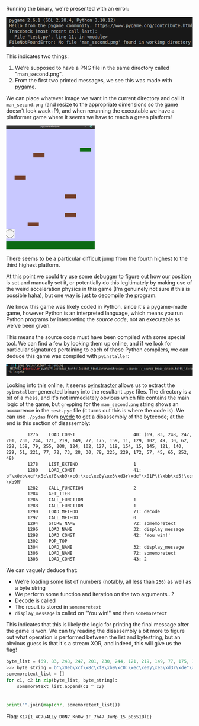 Running the binary, we're presented with an error:

![can't find man_second.png error](error.png)

This indicates two things:
1. We're supposed to have a PNG file in the same directory called "man_second.png".
2. From the first two printed messages, we see this was made with [pygame](https://www.pygame.org/).

We can place whatever image we want in the current directory and call it `man_second.png` (and resize to the appropriate dimensions so the game doesn't look wack :P), and when rerunning the executable we have a platformer game where it seems we have to reach a green platform!

![game screen](game_screen.png)

There seems to be a particular difficult jump from the fourth highest to the third highest platform.

At this point we could try use some debugger to figure out how our position is set and manually set it, or potentially do this legitimately by making use of the weird acceleration physics in this game (I'm genuinely not sure if this is possible haha), but one way is just to decompile the program.

We know this game was likely coded in Python, since it's a pygame-made game, however Python is an interpreted language, which means you run Python programs by interpreting the *source code*, not an executable as we've been given.

This means the source code must have been compiled with some special tool. We can find a few by looking them up online, and if we look for particular signatures pertaining to each of these Python compilers, we can deduce this game was compiled with `pyinstaller`:

![pyinstaller string in binary](pyinstaller_string.png)

Looking into this online, it seems [pyinstractor](https://github.com/extremecoders-re/pyinstxtractor) allows us to extract the `pyinstaller`-generated binary into the resultant `.pyc` files. The directory is a bit of a mess, and it's not immediately obvious which file contains the main logic of the game, but `grep`ping for the `man_second.png` string shows an occurrence in the `test.pyc` file (it turns out this is where the code is). We can use `./pydas` from [pycdc](https://github.com/zrax/pycdc) to get a disassembly of the bytecode; at the end is this section of disassembly:

```
        1276    LOAD_CONST                      40: (69, 83, 248, 247, 201, 230, 244, 121, 219, 149, 77, 175, 159, 11, 129, 102, 49, 30, 62, 228, 158, 79, 255, 208, 124, 102, 127, 119, 154, 15, 145, 121, 140, 229, 51, 221, 77, 72, 73, 28, 30, 78, 225, 229, 172, 57, 45, 65, 252, 48)
        1278    LIST_EXTEND                     1
        1280    LOAD_CONST                      41: b'\x0eb\xcf\x8c\xf8\xb9\xc0:\xec\xe0y\xe3\xd3r\xde"\x01P\t\xbb\xd5!\xcf\xa7#W9(\xadg\xa5N\xd3\xafF\x90=\x17x)A>\xd1\xd0\x99\x08o-\xb9M'
        1282    CALL_FUNCTION                   2
        1284    GET_ITER                        
        1286    CALL_FUNCTION                   1
        1288    CALL_FUNCTION                   1
        1290    LOAD_METHOD                     71: decode
        1292    CALL_METHOD                     0
        1294    STORE_NAME                      72: somemoretext
        1296    LOAD_NAME                       32: display_message
        1298    LOAD_CONST                      42: 'You win!'
        1302    POP_TOP                         
        1304    LOAD_NAME                       32: display_message
        1306    LOAD_NAME                       72: somemoretext
        1308    LOAD_CONST                      43: 2
```

We can vaguely deduce that:
- We're loading some list of numbers (notably, all less than `256`) as well as a byte string
- We perform some function and iteration on the two arguments...?
- Decode is called
- The result is stored in `somemoretext`
- `display_message` is called on "You win!" and then `somemoretext`

This indicates that this is likely the logic for printing the final message after the game is won. We can try reading the disassembly a bit more to figure out what operation is performed between the list and bytestring, but an obvious guess is that it's a stream XOR, and indeed, this will give us the flag!

```py
byte_list = (69, 83, 248, 247, 201, 230, 244, 121, 219, 149, 77, 175, 159, 11, 129, 102, 49, 30, 62, 228, 158, 79, 255, 208, 124, 102, 127, 119, 154, 15, 145, 121, 140, 229, 51, 221, 77, 72, 73, 28, 30, 78, 225, 229, 172, 57, 45, 65, 252, 48)
>>> byte_string = b'\x0eb\xcf\x8c\xf8\xb9\xc0:\xec\xe0y\xe3\xd3r\xde"\x01P\t\xbb\xd5!\xcf\xa7#W9(\xadg\xa5N\xd3\xafF\x90=\x17x)A>\xd1\xd0\x99\x08o-\xb9M'
somemoretext_list = []
for c1, c2 in zip(byte_list, byte_string):
    somemoretext_list.append(c1 ^ c2)

    
print("".join(map(chr, somemoretext_list)))
```

Flag: 
`K17{1_4C7u4LLy_D0N7_Kn0w_1F_7h47_JuMp_15_p0551BlE}`